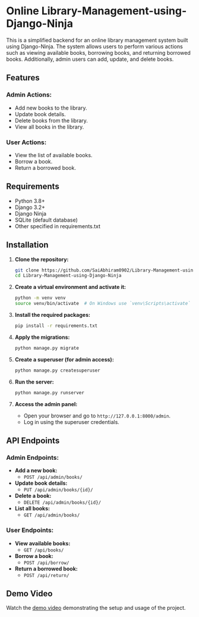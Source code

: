 # Online Library-Management-using-Django-Ninja

This is a simplified backend for an online library management system built using Django-Ninja. The system allows users to perform various actions such as viewing available books, borrowing books, and returning borrowed books. Additionally, admin users can add, update, and delete books.

## Features

### Admin Actions:
- Add new books to the library.
- Update book details.
- Delete books from the library.
- View all books in the library.

### User Actions:
- View the list of available books.
- Borrow a book.
- Return a borrowed book.

## Requirements

- Python 3.8+
- Django 3.2+
- Django Ninja
- SQLite (default database)
- Other specified in requirements.txt

## Installation

1. **Clone the repository:**

    ```bash
    git clone https://github.com/SaiAbhiram0902/Library-Management-using-Django-Ninja.git
    cd Library-Management-using-Django-Ninja
    ```

2. **Create a virtual environment and activate it:**

    ```bash
    python -m venv venv
    source venv/bin/activate  # On Windows use `venv\Scripts\activate`
    ```

3. **Install the required packages:**

    ```bash
    pip install -r requirements.txt
    ```

4. **Apply the migrations:**

    ```bash
    python manage.py migrate
    ```

5. **Create a superuser (for admin access):**

    ```bash
    python manage.py createsuperuser
    ```

6. **Run the server:**

    ```bash
    python manage.py runserver
    ```

7. **Access the admin panel:**
    - Open your browser and go to `http://127.0.0.1:8000/admin`.
    - Log in using the superuser credentials.

## API Endpoints

### Admin Endpoints:

- **Add a new book:**
    - `POST /api/admin/books/`
- **Update book details:**
    - `PUT /api/admin/books/{id}/`
- **Delete a book:**
    - `DELETE /api/admin/books/{id}/`
- **List all books:**
    - `GET /api/admin/books/`

### User Endpoints:

- **View available books:**
    - `GET /api/books/`
- **Borrow a book:**
    - `POST /api/borrow/`
- **Return a borrowed book:**
    - `POST /api/return/`

## Demo Video

Watch the [demo video](https://drive.google.com/file/d/1C9azizZ867xPdnMi7giDpq31CsK35juI/view?usp=drive_link) demonstrating the setup and usage of the project.

